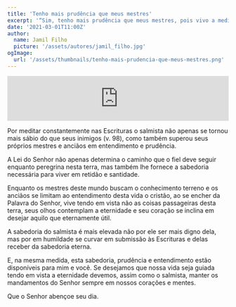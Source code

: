 ```yaml
---
title: 'Tenho mais prudência que meus mestres'
excerpt: '“Sim, tenho mais prudência que meus mestres, pois vivo a meditar em teus preceitos. Tenho mais entendimento que os anciãos, pois obedeço às tuas ordens” – Salmos 119.99, 100'
date: '2021-03-01T11:00Z'
author:
  name: Jamil Filho
  picture: '/assets/autores/jamil_filho.jpg'
ogImage:
  url: '/assets/thumbnails/tenho-mais-prudencia-que-meus-mestres.png' 
---
```


<iframe src="https://anchor.fm/novasdecadamanha/embed/episodes/Devocional-86---Tenho-mais-prudncia-que-meus-mestres-er9536" height="102px" width="100%" frameborder="0" scrolling="no"></iframe>

Por meditar constantemente nas Escrituras o salmista não apenas se tornou mais sábio do que seus inimigos (v. 98), como também superou seus próprios mestres e anciãos em entendimento e prudência. 

A Lei do Senhor não apenas determina o caminho que o fiel deve seguir enquanto peregrina nesta terra, mas também lhe fornece a sabedoria necessária para viver em retidão e santidade. 

Enquanto os mestres deste mundo buscam o conhecimento terreno e os anciãos se limitam ao entendimento desta vida o cristão, ao se encher da Palavra do Senhor, vive tendo em vista não as coisas passageiras desta terra, seus olhos contemplam a eternidade e seu coração se inclina em desejar aquilo que eternamente útil. 

A sabedoria do salmista é mais elevada não por ele ser mais digno dela, mas por em humildade se curvar em submissão às Escrituras e delas receber da sabedoria eterna. 

E, na mesma medida, esta sabedoria, prudência e entendimento estão disponíveis para mim e você. Se desejamos que nossa vida seja guiada tendo em vista a eternidade devemos, assim como o salmista, manter os mandamentos do Senhor sempre em nossos corações e mentes. 

Que o Senhor abençoe seu dia.